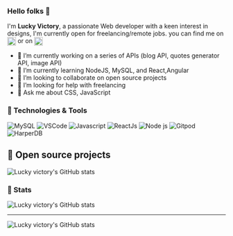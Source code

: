 ### Hello folks 👋
I'm **Lucky Victory**, a passionate Web developer with a keen interest in designs, I'm currently open for freelancing/remote jobs. you can find me on <a href="https://twitter.com/lucky_victory1"> <img width="20" alt="Twitter" align="center" src="https://cdn.jsdelivr.net/gh/devicons/devicon/icons/twitter/twitter-original.svg"/></a> or on <a href="https://www.linkedin.com/in/lucky-victory-success-42719b1a5"> <img align="center" alt="linkedIn" src="https://cdn.jsdelivr.net/gh/devicons/devicon/icons/linkedin/linkedin-original.svg" width="20" /></a>
</a>
- 🔭 I’m currently working on a series of APIs (blog API, quotes generator API, image API)
- 🌱 I’m currently learning NodeJS, MySQL, and React,Angular
- 👯 I’m looking to collaborate on open source projects
- 🤔 I’m looking for help with freelancing
- 💬 Ask me about CSS, JavaScript 


### 🔧 Technologies & Tools 
![MySQL](https://img.shields.io/static/v1?style=flat&label=Tool&message=MySQL&color=blue&logoColor=white&logo=mysql)
![VSCode](https://img.shields.io/static/v1?style=flat&label=Editor&message=VScode&color=blue&logoColor=white&logo=visualstudiocode)
![Javascript](https://img.shields.io/static/v1?style=flat&label=Code&message=Javascript&color=blue&logoColor=white&logo=javascript)
![ReactJs](https://img.shields.io/static/v1?style=flat&label=Code&message=React&color=blue&logoColor=white&logo=react)
![Node js](https://img.shields.io/static/v1?style=flat&label=Code&message=NodeJS&color=blue&logoColor=white&logo=nodedotjs)
![Gitpod](https://img.shields.io/static/v1?style=flat&label=Editor&message=Gitpod&color=blue&logoColor=white&logo=gitpod)
![HarperDB](https://img.shields.io/static/v1?style=flat&label=Tool&message=HarperDB&color=blue&logoColor=white)

## 📌 Open source projects
![Lucky victory's GitHub stats](https://github-readme-stats.vercel.app/api/pin?username=lucky-victory&theme=radical&repo=harpee)

### 🎯 Stats
![Lucky victory's GitHub stats](https://github-readme-stats.vercel.app/api?username=lucky-victory&theme=radical)
___
![Lucky victory's GitHub stats](https://github-readme-stats.vercel.app/api/top-langs?username=lucky-victory&theme=radical&layout=compact)

